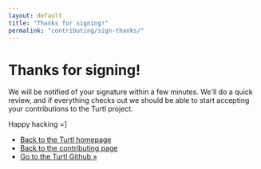 ```yaml
---
layout: default
title: "Thanks for signing!"
permalink: "contributing/sign-thanks/"
---
```


# Thanks for signing!

We will be notified of your signature within a few minutes. We'll do a quick
review, and if everything checks out we should be able to start accepting your
contributions to the Turtl project.

Happy hacking =]

- [Back to the Turtl homepage](/)
- [Back to the contributing page](/contributing)
- [Go to the Turtl Github &raquo;](https://github.com/turtl)

